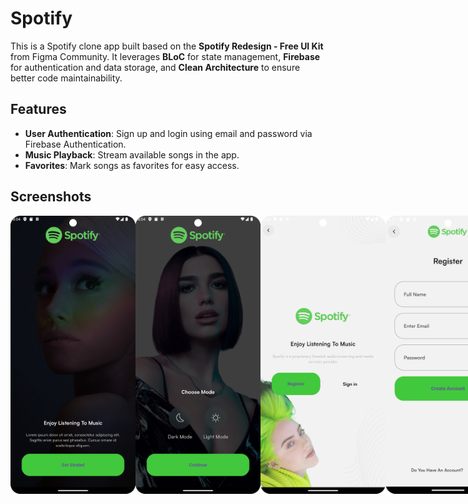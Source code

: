 # Spotify

This is a Spotify clone app built based on the **Spotify Redesign - Free UI Kit** from Figma Community. It leverages **BLoC** for state management, **Firebase** for authentication and data storage, and **Clean Architecture** to ensure better code maintainability.

## Features

- **User Authentication**: Sign up and login using email and password via Firebase Authentication.
- **Music Playback**: Stream available songs in the app.
- **Favorites**: Mark songs as favorites for easy access.

## Screenshots

<div style="display: flex; justify-content: space-between;">
  <img src="assets/screenshots/1.png" width="200" />
  <img src="assets/screenshots/2.png" width="200" />
  <img src="assets/screenshots/3.png" width="200" />
  <img src="assets/screenshots/4.png" width="200" />
  <img src="assets/screenshots/5.png" width="200" />
  <img src="assets/screenshots/6.png" width="200" />
  <img src="assets/screenshots/7.png" width="200" />
  <img src="assets/screenshots/8.png" width="200" />
</div>
